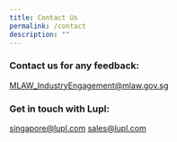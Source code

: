 ```yaml
---
title: Contact Us
permalink: /contact
description: ""
---
```


### Contact us for any feedback:
MLAW_IndustryEngagement@mlaw.gov.sg

### Get in touch with Lupl:
singapore@lupl.com 
sales@lupl.com
